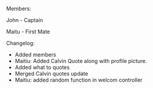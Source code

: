 Members:

John - Captain

Maitu - First Mate



Changelog:
 - Added members
 - Maitiu: Added Calvin Quote along with profile picture.
 - Added what to quotes
 - Merged Calvin quotes update
 - Maitiu: added random function in welcom controller

